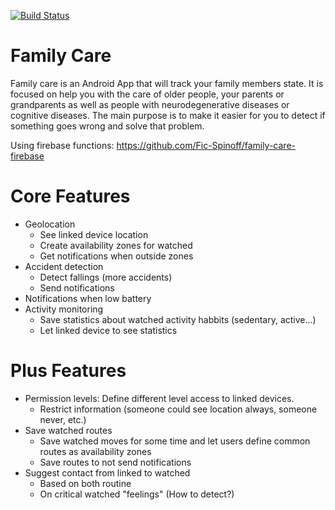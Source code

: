 [![Build Status](https://travis-ci.org/Fic-Spinoff/family-care.svg?branch=master)](https://travis-ci.org/Fic-Spinoff/family-care)
# Family Care

Family care is an Android App that will track your family members state. It is focused on help you with the care of older people, your parents or grandparents as well as people with neurodegenerative diseases or cognitive diseases. The main purpose is to make it easier for you to detect if something goes wrong and solve that problem.

Using  firebase functions: https://github.com/Fic-Spinoff/family-care-firebase

# Core Features
* Geolocation
    * See linked device location
    * Create availability zones for watched
    * Get notifications when outside zones
* Accident detection
    * Detect fallings (more accidents)
    * Send notifications
* Notifications when low battery
* Activity monitoring
    * Save statistics about watched activity habbits (sedentary, active...)
    * Let linked device to see statistics

# Plus Features
* Permission levels: Define different level access to linked devices.
    * Restrict information (someone could see location always, someone never, etc.)
* Save watched routes
    * Save watched moves for some time and let users define common routes as availability zones
    * Save routes to not send notifications
* Suggest contact from linked to watched
    * Based on both routine
    * On critical watched "feelings" (How to detect?)
